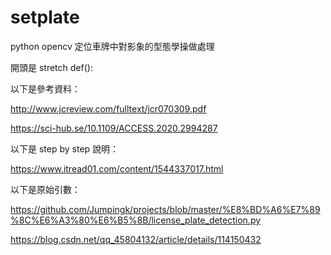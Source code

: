 # setplate
python opencv 定位車牌中對影象的型態學操做處理

開頭是 stretch def():

以下是參考資料：

http://www.jcreview.com/fulltext/jcr070309.pdf

https://sci-hub.se/10.1109/ACCESS.2020.2994287

以下是 step by step 說明：

https://www.itread01.com/content/1544337017.html

以下是原始引數：

https://github.com/Jumpingk/projects/blob/master/%E8%BD%A6%E7%89%8C%E6%A3%80%E6%B5%8B/license_plate_detection.py

https://blog.csdn.net/qq_45804132/article/details/114150432
